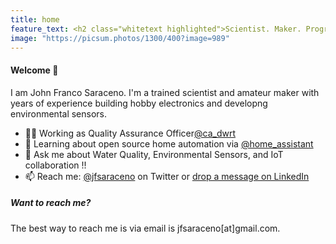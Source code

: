 ```yaml
---
title: home
feature_text: <h2 class="whitetext highlighted">Scientist. Maker. Programmer.</h2> 
image: "https://picsum.photos/1300/400?image=989"
---
```


#### Welcome :wave:


I am John Franco Saraceno. I'm a trained scientist and amateur maker with years of experience building hobby electronics and developng environmental sensors.

- :scientist: Working as Quality Assurance Officer[@ca_dwrt](https://twitter.com/home_assistant)
- :seedling: Learning about open source home automation via [@home_assistant](https://twitter.com/home_assistant)
- :speech_balloon: Ask me about Water Quality, Environmental Sensors, and IoT collaboration !!
- :mailbox: Reach me: [@jfsaraceno](https://twitter.com/jfsaraceno) on Twitter or [drop a message on LinkedIn](https://www.linkedin.com/in/john-franco-saraceno-7a780751/)

##### Want to reach me?
The best way to reach me is via email is jfsaraceno[at]gmail.com.

